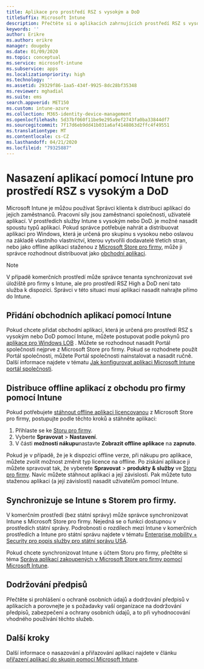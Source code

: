 ```yaml
---
title: Aplikace pro prostředí RSZ s vysokým a DoD
titleSuffix: Microsoft Intune
description: Přečtěte si o aplikacích zahrnujících prostředí RSZ s vysokým a DoD pomocí Microsoft Intune.
keywords: ''
author: Erikre
ms.author: erikre
manager: dougeby
ms.date: 01/09/2020
ms.topic: conceptual
ms.service: microsoft-intune
ms.subservice: apps
ms.localizationpriority: high
ms.technology: ''
ms.assetid: 29329f86-1aa5-434f-9925-8dc28bf35348
ms.reviewer: mghadial
ms.suite: ems
search.appverid: MET150
ms.custom: intune-azure
ms.collection: M365-identity-device-management
ms.openlocfilehash: 5d37bf060f11be9e295a9ef2743fa0ba33844df7
ms.sourcegitcommit: 7f17d6eb9dd41b031a6af4148863d2ffc4f49551
ms.translationtype: MT
ms.contentlocale: cs-CZ
ms.lasthandoff: 04/21/2020
ms.locfileid: "79325887"
---
```

# <a name="deploying-apps-using-intune-on-the-gcc-high-and-dod-environments"></a>Nasazení aplikací pomocí Intune pro prostředí RSZ s vysokým a DoD 

Microsoft Intune je můžou používat Správci klienta k distribuci aplikací do jejich zaměstnanců. Pracovní síly jsou zaměstnanci společnosti, uživatelé aplikací. V prostředích služby Intune s vysokým nebo DoD. je možné nasadit spoustu typů aplikací. Pokud správce potřebuje nahrát a distribuovat aplikaci pro Windows, která je určená pro skupinu s vysokou nebo oslavou na základě vlastního vlastnictví, kterou vytvořili dodavatelé třetích stran, nebo jako offline aplikaci staženou z [Microsoft Store pro firmy](https://businessstore.microsoft.com/store), může ji správce rozhodnout distribuovat jako [obchodní aplikaci](apps-add.md#app-types-in-microsoft-intune).  

> [!NOTE]
> V případě komerčních prostředí může správce tenanta synchronizovat své úložiště pro firmy s Intune, ale pro prostředí RSZ High a DoD není tato služba k dispozici. Správci v této situaci musí aplikaci nasadit nahrajte přímo do Intune.  

## <a name="add-line-of-business-apps-using-intune"></a>Přidání obchodních aplikací pomocí Intune 

Pokud chcete přidat obchodní aplikaci, která je určená pro prostředí RSZ s vysokým nebo DoD pomocí Intune, můžete postupovat podle pokynů pro [aplikace pro Windows LOB](lob-apps-windows.md) . Můžete se rozhodnout nasadit Portál společnosti nejprve z Microsoft Store pro firmy. Pokud se rozhodnete použít Portál společnosti, můžete Portál společnosti nainstalovat a nasadit ručně. Další informace najdete v tématu [Jak konfigurovat aplikaci Microsoft Intune portál společnosti](company-portal-app.md). 

## <a name="distribute-offline-apps-from-the-store-for-business-using-intune"></a>Distribuce offline aplikací z obchodu pro firmy pomocí Intune  

Pokud potřebujete [stáhnout offline aplikaci licencovanou](https://docs.microsoft.com/microsoft-store/distribute-offline-apps#download-an-offline-licensed-app) z Microsoft Store pro firmy, postupujte podle těchto kroků a stáhněte aplikaci: 

1. Přihlaste se ke [Storu pro firmy](https://businessstore.microsoft.com/).
2. Vyberte **Spravovat** > **Nastavení**.
3. V části **možnosti nákupu**nastavte **Zobrazit offline aplikace** na **zapnuto**.

Pokud je v případě, že je k dispozici offline verze, při nákupu pro aplikace, můžete zvolit možnost změnit typ licence na offline. Po získání aplikace ji můžete spravovat tak, že vyberete **Spravovat** > **produkty & služby** ve [Storu pro firmy](https://businessstore.microsoft.com/). Navíc můžete stáhnout aplikaci a její závislosti. Pak můžete tuto staženou aplikaci (a její závislosti) nasadit uživatelům pomocí Intune.  

## <a name="syncing-intune-to-the-store-for-business"></a>Synchronizuje se Intune s Storem pro firmy. 

V komerčním prostředí (bez státní správy) může správce synchronizovat Intune s Microsoft Store pro firmy. Nejedná se o funkci dostupnou v prostředích státní správy. Podrobnosti o rozdílech mezi Intune v komerčních prostředích a Intune pro státní správu najdete v tématu [Enterprise mobility + Security pro popis služby pro státní správu USA](https://docs.microsoft.com/enterprise-mobility-security/solutions/ems-govt-service-description).  

Pokud chcete synchronizovat Intune s účtem Storu pro firmy, přečtěte si téma [Správa aplikací zakoupených v Microsoft Store pro firmy pomocí Microsoft Intune](windows-store-for-business.md).  

## <a name="compliance"></a>Dodržování předpisů 

Přečtěte si prohlášení o ochraně osobních údajů a dodržování předpisů v aplikacích a porovnejte je s požadavky vaší organizace na dodržování předpisů, zabezpečení a ochrany osobních údajů, a to při vyhodnocování vhodného používání těchto služeb.   

## <a name="next-steps"></a>Další kroky

Další informace o nasazování a přiřazování aplikací najdete v článku [přiřazení aplikací do skupin pomocí Microsoft Intune](apps-deploy.md).

 
